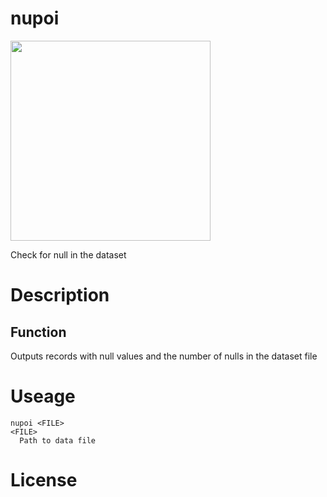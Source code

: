 # nupoi
<img src="https://user-images.githubusercontent.com/90143019/165062158-0bee35a4-c7b8-4797-8568-5b3570137c4f.png" width="320px">

Check for null in the dataset

# Description
## Function
Outputs records with null values and the number of nulls in the dataset file

# Useage
```
nupoi <FILE>
<FILE>
  Path to data file
```
# License

